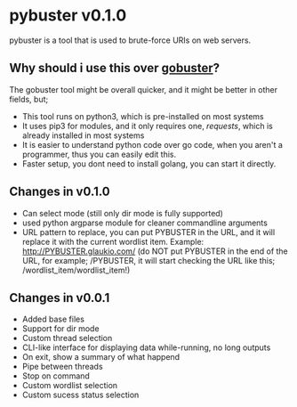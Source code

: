 # pybuster v0.1.0

pybuster is a tool that is used to brute-force URIs on web servers.

## Why should i use this over [gobuster](https://github.com/OJ/gobuster)?
The gobuster tool might be overall quicker, and it might be better in other fields, but;
- This tool runs on python3, which is pre-installed on most systems
- It uses pip3 for modules, and it only requires one, *requests*, which is already installed in most systems
- It is easier to understand python code over go code, when you aren't a programmer, thus you can easily edit this.
- Faster setup, you dont need to install golang, you can start it directly.

## Changes in v0.1.0
- Can select mode (still only dir mode is fully supported)
- used python argparse module for cleaner commandline arguments
- URL pattern to replace, you can put PYBUSTER in the URL, and it will replace it with the current wordlist item. Example: http://PYBUSTER.glaukio.com/ (do NOT put PYBUSTER in the end of the URL, for example; /PYBUSTER, it will start checking the URL like this; /wordlist_item/wordlist_item!)

## Changes in v0.0.1
- Added base files
- Support for dir mode
- Custom thread selection
- CLI-like interface for displaying data while-running, no long outputs
- On exit, show a summary of what happend
- Pipe between threads
- Stop on command
- Custom wordlist selection
- Custom sucess status selection
